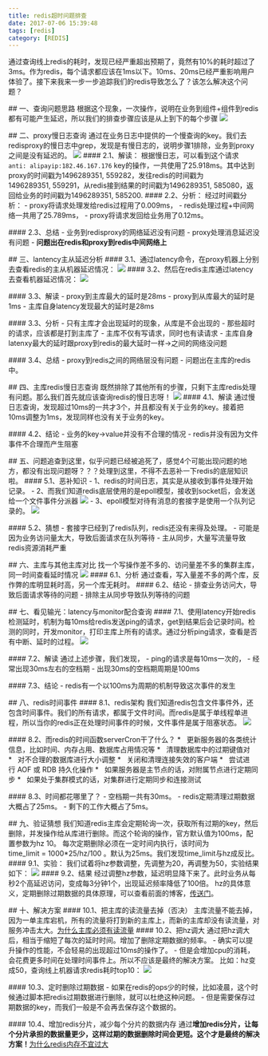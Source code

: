 ```yaml
---
title: redis超时问题排查
date: 2017-07-06 15:39:48
tags: [redis]
category: [REDIS]
---
```


通过查询线上redis的耗时，发现已经严重超出预期了，竟然有10%的耗时超过了3ms。作为redis，每个请求都应该在1ms以下。10ms、20ms已经严重影响用户体验了。接下来我来一步一步追踪我们的redis导致怎么了？该怎么解决这个问题？
<!--more-->
## 一、查询问题思路
根据这个现象，一次操作，说明在业务到组件+组件到redis都有可能产生延迟，所以我们的排查步骤应该是从上到下的每个步骤
![](/public/image/redis/redis_time_out/0873d877-903f-4321-a777-fae4c5244c2a.png)

## 二、proxy慢日志查询
通过在业务日志中提供的一个慢查询的key。我们去redisproxy的慢日志中grep，发现是有慢日志的，说明步骤1排除，业务到proxy之间是没有延迟的。
![](/public/image/redis/redis_time_out/9068e734-a033-4f7a-9e2a-2f0ce48c8149.png)
#### 2.1、解读：
根据慢日志，可以看到这个请求`anti: alipayip:182.46.167.176` key的操作，一共使用了25.918ms。其中达到proxy的时间戳为1496289351, 559282，发往redis的时间戳为1496289351, 559291，从redis接到结果的时间戳为1496289351, 585080，返回给业务的时间戳为1496289351, 585200.
#### 2.2、分析：
经过时间戳分析：
- proxy将请求处理发给redis过程用了0.009ms，
- redis处理过程+中间网络一共用了25.789ms，
- proxy将请求发回给业务用了0.12ms。

#### 2.3、总结
- 业务到redisproxy的网络延迟没有问题
- proxy处理消息延迟没有问题
- **问题出在redis和proxy到redis中间网络上**

## 三、lantency主从延迟分析
#### 3.1、通过latency命令，在proxy机器上分别去查看redis的主从机器延迟情况：
![](/public/image/redis/redis_time_out/d8c46fc0-5fa3-49e0-b79a-0882b8153454.png)
#### 3.2、然后在redis主库通过latency去查看机器延迟情况：
![](/public/image/redis/redis_time_out/83482ca8-631c-4b85-92c8-5e4718e3b3ca.png)

#### 3.3、解读
- proxy到主库最大的延时是28ms
- proxy到从库最大的延时是1ms
- 主库自身latency发现最大的延时是28ms

#### 3.3、分析
- 只有主库才会出现延时的现象，从库是不会出现的
- 那些超时的请求，应该都是打到主库了
- 主库不仅有写请求，同时也有读请求
- 主库自身latenxy最大的延时跟proxy到redis的最大延时一样->之间的网络没问题

#### 3.4、总结
- proxy到redis之间的网络层没有问题
- 问题出在主库的redis中。

## 四、主库redis慢日志查询
既然排除了其他所有的步骤，只剩下主库redis处理有问题。那么我们首先就应该查询redis的慢日志呀！
![](/public/image/redis/redis_time_out/7c1e8697-b405-4347-88a5-d29a29472755.png)
#### 4.1、解读
通过慢日志查询，发现超过10ms的一共才3个，并且都没有关于业务的key。接着把10ms调整为1ms，发现同样也没有关于业务的key。

#### 4.2、结论
- 业务的key->value并没有不合理的情况
- redis并没有因为文件事件不合理而产生阻塞

## 五、问题追查到这里，似乎问题已经被追死了，感觉4个可能出现问题的地方，都没有出现问题呀？？？处理到这里，不得不去恶补一下redis的底层知识啦。
#### 5.1、恶补知识
- 1、redis的时间日志，其实是从接收到事件处理开始记录。
- 2、而我们知道redis底层使用的是epoll模型，接收到socket后，会发送给一个文件事件分派器
![](http://1e-gallery.redisbook.com/_images/graphviz-3c09f0e53bd9d786aa646e5e4c289a11d97d40d7.png)
- 3、epoll模型对待有消息的套接字是使用一个队列记录的。
![](http://1e-gallery.redisbook.com/_images/graphviz-a06632048a0970072c8a20c202c9a0efeb07ddb6.png)

#### 5.2、猜想
- 套接字已经到了redis队列，redis还没有来得及处理。
- 可能是因为业务访问量太大，导致后面请求在队列等待
- 主从同步，大量写流量导致redis资源消耗严重

## 六、主库与其他主库对比
找一个写操作差不多的、访问量差不多的集群主库，同一时间查看延时情况
![](/public/image/redis/redis_time_out/29795db5-17c9-40cf-8859-55f91c053237.png)
#### 6.1、分析
通过查看，写入量差不多的两个库，反作弊的库明显耗时高，另一个库无耗时。
#### 6.2、结论
- 排查业务访问大，导致后面请求等待的问题
- 排除主从同步导致队列等待的问题

## 七、看见输光：latency与monitor配合查询
#### 7.1、使用latency开始redis检测延时，机制为每10ms给redis发送ping的请求，get到结果后会记录时间。检测的同时，开发monitor，打印主库上所有的请求。通过分析ping请求，查看是否有中断、延时的过程。
![](/public/image/redis/redis_time_out/3bc97237-fa11-4ede-bb36-d58b15db8ebc.png)

#### 7.2、解读
通过上述步骤，我们发现，
- ping的请求是每10ms一次的，
- 经常出现30ms左右的空档期
- 出现30ms的空档期周期是100ms

#### 7.3、结论
- redis有一个以100ms为周期的机制导致这次事件的发生

## 八、redis时间事件
#### 8.1、redis架构
我们知道redis包含文件事件外，还包含时间事件。我们的所有请求，都属于文件时间。而redis是属于单线程单进程，所以当你的redis正在处理时间事件的时候，文件事件是属于阻塞状态。
![](http://1e-gallery.redisbook.com/_images/graphviz-03e1d92303e2714abb2f8d719ef1546a9054e8ef.png)

#### 8.2、而redis的时间函数serverCron干了什么？
*   更新服务器的各类统计信息，比如时间、内存占用、数据库占用情况等
*   清理数据库中的过期键值对
*   对不合理的数据库进行大小调整
*   关闭和清理连接失效的客户端
*   尝试进行 AOF 或 RDB 持久化操作
*   如果服务器是主节点的话，对附属节点进行定期同步
*   如果处于集群模式的话，对集群进行定期同步和连接测试

#### 8.3、时间都花哪里了？
- 空档期一共有30ms。
- redis定期清理过期数据大概占了25ms。
- 剩下的工作大概占了5ms。

## 九、验证猜想
我们知道redis主库会定期轮询一次，获取所有过期的key，然后删除，并发操作给从库进行删除。而这个轮询的操作，官方默认值为100ms，配置参数为hz 10。
每次定期删除必须在一定时间内执行，该时间为time_limit = 1000*25/hz/100 。默认为25ms。我们发现time_limit与hz成反比。
#### 9.1、实验：
我们试着将hz参数调整，先调整为20，再调整为50，实验结果如下：
![](/public/image/redis/redis_time_out/f15bdf46-0092-4bff-92cf-4b664560f3b1.png)
#### 9.2、结果
经过调整hz参数，延迟明显降下来了。此时业务从每秒2个高延迟访问，变成每3分钟1个，出现延迟频率降低了100倍。
hz的具体意义，定期删除过期数据的具体原理，可以查看前面的博客，[传送门](http://bettercuicui.github.io/2017/07/04/database/redis%E8%BF%87%E6%9C%9F%E6%95%B0%E6%8D%AE%E5%AD%98%E5%82%A8%E6%96%B9%E5%BC%8F%E4%BB%A5%E5%8F%8A%E5%88%A0%E9%99%A4%E6%96%B9%E5%BC%8F/)。

## 十、解决方案
#### 10.1、把主库的读流量去掉（否决）
主库流量不能去掉，因为一单主库宕机，所有的流量将打到新的主库上，而新的主库却没有读流量，对服务冲击太大。[为什么主库必须有读流量](http://bettercuicui.github.io/2017/07/06/database/redis%E9%9B%86%E7%BE%A4%E4%B8%BB%E5%BA%93%E6%9C%89%E8%AF%BB%E6%B5%81%E9%87%8F/)
#### 10.2、把hz调大
通过把hz调大后，相当于缩短了每次的延时时间。增加了删除定期数据的频率。
- 确实可以提升操作的性能，不会轻易的出现超过10ms的操作了。
- 但是会增加cpu的消耗，会花费更多时间在处理时间事件上。所以不应该是最终的解决方案。
比如：hz变成50，查询线上机器请求redis耗时top10：
![](/public/image/redis/redis_time_out/eabc1f05-015b-4372-bbed-4676432b5ddd.jpg)

#### 10.3、定时删除过期数据
- 如果在redis的ops少的时候，比如凌晨，这个时候通过脚本把redis过期数据进行删除，就可以杜绝这种问题。
- 但是需要保存过期数据的key，而我们一般是不会再去保存这个数据的。

#### 10.4、增加redis分片，减少每个分片的数据内存
通过**增加redis分片，让每个分片承担的数据量更少，这样过期的数据删除时间会更短。这个才是最终的解决方案！**[为什么redis内存不宜过大](http://bettercuicui.github.io/2017/07/06/database/%E4%B8%BA%E4%BB%80%E4%B9%88redis%E5%86%85%E5%AD%98%E4%B8%8D%E5%AE%9C%E8%BF%87%E5%A4%A7/)